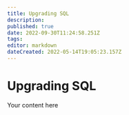 ```yaml
---
title: Upgrading SQL
description: 
published: true
date: 2022-09-30T11:24:58.251Z
tags: 
editor: markdown
dateCreated: 2022-05-14T19:05:23.157Z
---
```


# Upgrading SQL
Your content here